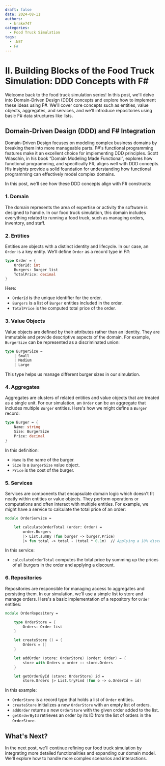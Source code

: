 ```yaml
---
draft: false 
date: 2024-08-11
authors:
  - krake747
categories:
  - Food Truck Simulation
tags:
  - .NET
  - F#
---
```


# **II.** Building Blocks of the Food Truck Simulation: DDD Concepts with F\#

Welcome back to the food truck simulation series! In this post, we'll delve into Domain-Driven Design (DDD) concepts and explore how to implement these ideas using F#. We'll cover core concepts such as entities, value objects, aggregates, and services, and we'll introduce repositories using basic F# data structures like lists.

<!-- more -->

## Domain-Driven Design (DDD) and F# Integration

Domain-Driven Design focuses on modeling complex business domains by breaking them into more manageable parts. F#'s functional programming features make it an excellent choice for implementing DDD principles. Scott Wlaschin, in his book “Domain Modeling Made Functional”, explores how functional programming, and specifically F#, aligns well with DDD concepts. His insights provide a solid foundation for understanding how functional programming can effectively model complex domains.

In this post, we'll see how these DDD concepts align with F# constructs:

### 1. **Domain**

The domain represents the area of expertise or activity the software is designed to handle. In our food truck simulation, this domain includes everything related to running a food truck, such as managing orders, inventory, and staff.

### 2. **Entities**

Entities are objects with a distinct identity and lifecycle. In our case, an `Order` is a key entity. We'll define `Order` as a record type in F#:

```fsharp
type Order = { 
    OrderId: int
    Burgers: Burger list
    TotalPrice: decimal
}
```

Here:

- `OrderId` is the unique identifier for the order.
- `Burgers` is a list of `Burger` entities included in the order.
- `TotalPrice` is the computed total price of the order.

### 3. **Value Objects**

Value objects are defined by their attributes rather than an identity. They are immutable and provide descriptive aspects of the domain. For example, `BurgerSize` can be represented as a discriminated union:

```fsharp
type BurgerSize =
    | Small
    | Medium
    | Large
```

This type helps us manage different burger sizes in our simulation.

### 4. **Aggregates**

Aggregates are clusters of related entities and value objects that are treated as a single unit. For our simulation, an `Order` can be an aggregate that includes multiple `Burger` entities. Here's how we might define a `Burger` record:

```fsharp
type Burger = { 
    Name: string
    Size: BurgerSize
    Price: decimal
}
```
In this definition:

- `Name` is the name of the burger.
- `Size` is a `BurgerSize` value object.
- `Price` is the cost of the burger.

### 5. **Services**

Services are components that encapsulate domain logic which doesn't fit neatly within entities or value objects. They perform operations or computations and often interact with multiple entities. For example, we might have a service to calculate the total price of an order:

```fsharp
module OrderService =

    let calculateOrderTotal (order: Order) =
        order.Burgers
        |> List.sumBy (fun burger -> burger.Price)
        |> fun total -> total - (total * 0.1m)  // Applying a 10% discount as an example
```

In this service:

- `calculateOrderTotal` computes the total price by summing up the prices of all burgers in the order and applying a discount.

### 6. **Repositories**

Repositories are responsible for managing access to aggregates and persisting them. In our simulation, we'll use a simple list to store and manage orders. Here's a basic implementation of a repository for `Order` entities:

```fsharp
module OrderRepository =

    type OrderStore = {
        Orders: Order list
    }

    let createStore () = {
        Orders = []
    }

    let addOrder (store: OrderStore) (order: Order) = {
        store with Orders = order :: store.Orders
    }

    let getOrderById (store: OrderStore) id =
        store.Orders |> List.tryFind (fun o -> o.OrderId = id)
```

In this example:

- `OrderStore` is a record type that holds a list of `Order` entities.
- `createStore` initializes a new `OrderStore` with an empty list of orders.
- `addOrder` returns a new `OrderStore` with the given order added to the list.
- `getOrderById` retrieves an order by its ID from the list of orders in the `OrderStore`.

## What's Next?

In the next post, we'll continue refining our food truck simulation by integrating more detailed functionalities and expanding our domain model. We'll explore how to handle more complex scenarios and interactions.
